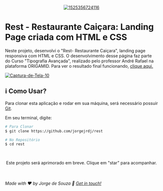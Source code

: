<p align="center">
    <a href="https://github.com/jorgejrdj"><img src="https://i.ibb.co/bHVkGTx/1525356724116.png" alt="1525356724116" border="0"></a> </p>

# Rest - Restaurante Caiçara: Landing Page criada com HTML e CSS

Neste projeto, desenvolvi o "Rest- Restaurante Caiçara", landing page responsiva com HTML e CSS. O desenvolvimento desse página faz parte do Curso "Tipografia Avançada", realizado pelo professor André Rafael na plataforma ORIGAMID. Para ver o resultado final funcionando, [clique aqui.](https://youtu.be/adNGtGl0C-M)

<a href="https://ibb.co/tcBZF0m"><img src="https://i.ibb.co/HY7N3cF/Captura-de-Tela-10.png" alt="Captura-de-Tela-10" border="0"></a>

## :information_source: Como Usar?

Para clonar esta aplicação e rodar em sua máquina, será necessário possuir [Git](https://git-scm.com).

Em seu terminal, digite:
<br />

```bash
# Para Clonar
$ git clone https://github.com/jorgejrdj/rest

# No Repositório
$ cd rest
```
<br />

<p align="center">Este projeto será aprimorado em breve. Clique em "star" para acompanhar.</p>
<br />

###### Made with ♥ by Jorge de Souza :wave: [Get in touch!](https://www.linkedin.com/in/jorgejrdj/)

